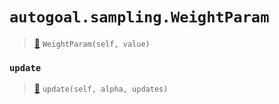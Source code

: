 # `autogoal.sampling.WeightParam`

> [📝](https://github.com/autogal/autogoal/blob/master/autogoal/sampling/__init__.py#L432)
> `WeightParam(self, value)`

### `update`

> [📝](https://github.com/autogoal/autogoal/blob/master/autogoal/sampling/__init__.py#L436)
> `update(self, alpha, updates)`

